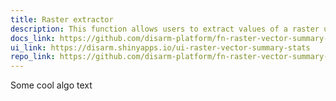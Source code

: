 ```yaml
---
title: Raster extractor
description: This function allows users to extract values of a raster using polygons or points. 
docs_link: https://github.com/disarm-platform/fn-raster-vector-summary-stats/blob/master/SPECS.md
ui_link: https://disarm.shinyapps.io/ui-raster-vector-summary-stats
repo_link: https://github.com/disarm-platform/fn-raster-vector-summary-stats
---
```


Some cool algo text
